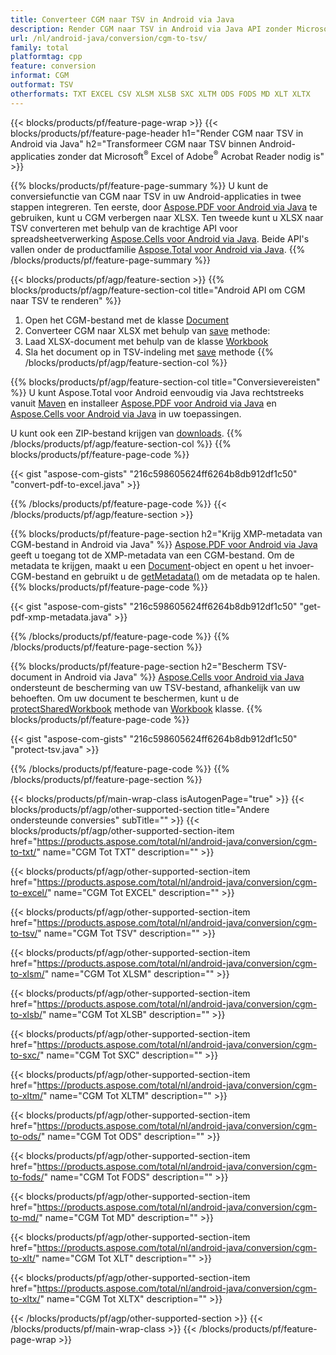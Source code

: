 ```yaml
---
title: Converteer CGM naar TSV in Android via Java
description: Render CGM naar TSV in Android via Java API zonder Microsoft Excel of Adobe Reader te gebruiken
url: /nl/android-java/conversion/cgm-to-tsv/
family: total
platformtag: cpp
feature: conversion
informat: CGM
outformat: TSV
otherformats: TXT EXCEL CSV XLSM XLSB SXC XLTM ODS FODS MD XLT XLTX
---
```

{{< blocks/products/pf/feature-page-wrap >}}
{{< blocks/products/pf/feature-page-header h1="Render CGM naar TSV in Android via Java" h2="Transformeer CGM naar TSV binnen Android-applicaties zonder dat Microsoft<sup>&reg;</sup> Excel of Adobe<sup>&reg;</sup> Acrobat Reader nodig is" >}}

{{% blocks/products/pf/feature-page-summary %}}
U kunt de conversiefunctie van CGM naar TSV in uw Android-applicaties in twee stappen integreren. Ten eerste, door [Aspose.PDF voor Android via Java](https://products.aspose.com/pdf/android-java/) te gebruiken, kunt u CGM verbergen naar XLSX. Ten tweede kunt u XLSX naar TSV converteren met behulp van de krachtige API voor spreadsheetverwerking [Aspose.Cells voor Android via Java](https://products.aspose.com/cells/android-java/). Beide API's vallen onder de productfamilie [Aspose.Total voor Android via Java](https://products.aspose.com/total/android-java/). 
{{% /blocks/products/pf/feature-page-summary  %}}

{{< blocks/products/pf/agp/feature-section >}}
{{% blocks/products/pf/agp/feature-section-col title="Android API om CGM naar TSV te renderen" %}}
1. Open het CGM-bestand met de klasse [Document](https://reference.aspose.com/pdf/java/com.aspose.pdf/Document)
2. Converteer CGM naar XLSX met behulp van [save](https://reference.aspose.com/pdf/java/com.aspose.pdf/Document#save-java.lang.String-com.aspose.pdf.SaveOptions-) methode:
3. Laad XLSX-document met behulp van de klasse [Workbook](https://reference.aspose.com/cells/java/com.aspose.cells/Workbook)
4. Sla het document op in TSV-indeling met [save](https://reference.aspose.com/cells/java/com.aspose.cells/workbook#save(java.lang.String,%20com.aspose.cells.SaveOptions)) methode
{{% /blocks/products/pf/agp/feature-section-col %}}

{{% blocks/products/pf/agp/feature-section-col title="Conversievereisten" %}}
U kunt Aspose.Total voor Android eenvoudig via Java rechtstreeks vanuit [Maven](https://repository.aspose.com/webapp/#/artifacts/browse/tree/General/repo/com/aspose/aspose-total) en installeer [Aspose.PDF voor Android via Java](https://docs.aspose.com/pdf/androidjava/installation/) en [Aspose.Cells voor Android via Java](https://docs.aspose.com/cells/java/aspose-cells-for-android-via-java-installation/) in uw toepassingen.

U kunt ook een ZIP-bestand krijgen van [downloads](https://downloads.aspose.com/total/androidjava).
{{% /blocks/products/pf/agp/feature-section-col %}}
{{% blocks/products/pf/feature-page-code %}}

{{< gist "aspose-com-gists" "216c598605624ff6264b8db912df1c50" "convert-pdf-to-excel.java" >}}


{{% /blocks/products/pf/feature-page-code %}}
{{< /blocks/products/pf/agp/feature-section >}}

{{% blocks/products/pf/feature-page-section  h2="Krijg XMP-metadata van CGM-bestand in Android via Java" %}}
[Aspose.PDF voor Android via Java](https://products.aspose.com/pdf/android-java/) geeft u toegang tot de XMP-metadata van een CGM-bestand. Om de metadata te krijgen, maakt u een [Document](https://reference.aspose.com/pdf/java/com.aspose.pdf/Document)-object en opent u het invoer-CGM-bestand en gebruikt u de [getMetadata()](https://reference.aspose.com/pdf/java/com.aspose.pdf/Document#getMetadata--) om de metadata op te halen.
{{% blocks/products/pf/feature-page-code %}}

{{< gist "aspose-com-gists" "216c598605624ff6264b8db912df1c50" "get-pdf-xmp-metadata.java" >}}
{{% /blocks/products/pf/feature-page-code  %}}
{{% /blocks/products/pf/feature-page-section %}}

{{% blocks/products/pf/feature-page-section  h2="Bescherm TSV-document in Android via Java" %}}
[Aspose.Cells voor Android via Java](https://products.aspose.com/cells/android-java/) ondersteunt de bescherming van uw TSV-bestand, afhankelijk van uw behoeften. Om uw document te beschermen, kunt u de [protectSharedWorkbook](https://reference.aspose.com/cells/java/com.aspose.cells/workbook#protectSharedWorkbook(java.lang.String)) methode van [Workbook](https://reference.aspose.com/cells/java/com.aspose.cells/Workbook) klasse.
{{% blocks/products/pf/feature-page-code %}}

{{< gist "aspose-com-gists" "216c598605624ff6264b8db912df1c50" "protect-tsv.java" >}}
{{% /blocks/products/pf/feature-page-code  %}}
{{% /blocks/products/pf/feature-page-section %}}

{{< blocks/products/pf/main-wrap-class isAutogenPage="true" >}}
{{< blocks/products/pf/agp/other-supported-section title="Andere ondersteunde conversies" subTitle="" >}}
{{< blocks/products/pf/agp/other-supported-section-item href="https://products.aspose.com/total/nl/android-java/conversion/cgm-to-txt/" name="CGM Tot TXT" description="" >}}

{{< blocks/products/pf/agp/other-supported-section-item href="https://products.aspose.com/total/nl/android-java/conversion/cgm-to-excel/" name="CGM Tot EXCEL" description="" >}}

{{< blocks/products/pf/agp/other-supported-section-item href="https://products.aspose.com/total/nl/android-java/conversion/cgm-to-tsv/" name="CGM Tot TSV" description="" >}}

{{< blocks/products/pf/agp/other-supported-section-item href="https://products.aspose.com/total/nl/android-java/conversion/cgm-to-xlsm/" name="CGM Tot XLSM" description="" >}}

{{< blocks/products/pf/agp/other-supported-section-item href="https://products.aspose.com/total/nl/android-java/conversion/cgm-to-xlsb/" name="CGM Tot XLSB" description="" >}}

{{< blocks/products/pf/agp/other-supported-section-item href="https://products.aspose.com/total/nl/android-java/conversion/cgm-to-sxc/" name="CGM Tot SXC" description="" >}}

{{< blocks/products/pf/agp/other-supported-section-item href="https://products.aspose.com/total/nl/android-java/conversion/cgm-to-xltm/" name="CGM Tot XLTM" description="" >}}

{{< blocks/products/pf/agp/other-supported-section-item href="https://products.aspose.com/total/nl/android-java/conversion/cgm-to-ods/" name="CGM Tot ODS" description="" >}}

{{< blocks/products/pf/agp/other-supported-section-item href="https://products.aspose.com/total/nl/android-java/conversion/cgm-to-fods/" name="CGM Tot FODS" description="" >}}

{{< blocks/products/pf/agp/other-supported-section-item href="https://products.aspose.com/total/nl/android-java/conversion/cgm-to-md/" name="CGM Tot MD" description="" >}}

{{< blocks/products/pf/agp/other-supported-section-item href="https://products.aspose.com/total/nl/android-java/conversion/cgm-to-xlt/" name="CGM Tot XLT" description="" >}}

{{< blocks/products/pf/agp/other-supported-section-item href="https://products.aspose.com/total/nl/android-java/conversion/cgm-to-xltx/" name="CGM Tot XLTX" description="" >}}


{{< /blocks/products/pf/agp/other-supported-section >}}
{{< /blocks/products/pf/main-wrap-class >}}
{{< /blocks/products/pf/feature-page-wrap >}}